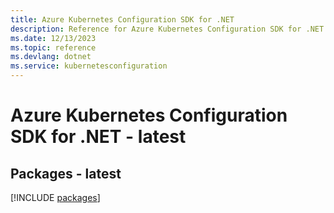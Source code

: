 ```yaml
---
title: Azure Kubernetes Configuration SDK for .NET
description: Reference for Azure Kubernetes Configuration SDK for .NET
ms.date: 12/13/2023
ms.topic: reference
ms.devlang: dotnet
ms.service: kubernetesconfiguration
---
```

# Azure Kubernetes Configuration SDK for .NET - latest
## Packages - latest
[!INCLUDE [packages](kubernetes-configuration-index.md)]